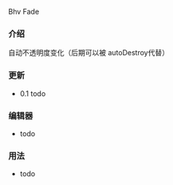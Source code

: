 Bhv Fade

### 介绍 

自动不透明度变化（后期可以被 autoDestroy代替）

### 更新

- 0.1 todo

### 编辑器

- todo

### 用法

- todo